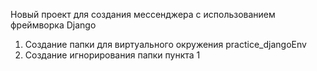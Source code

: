 Новый проект для создания мессенджера с использованием фреймворка Django


1. Создание папки для виртуального окружения practice_djangoEnv
2. Создание игнорирования папки пункта 1
